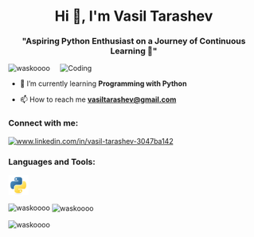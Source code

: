 <h1 align="center">Hi 👋, I'm Vasil Tarashev</h1>
<h3 align="center">"Aspiring Python Enthusiast on a Journey of Continuous Learning 🐍"</h3>
<img align="right" alt="Coding" width="400" src="https://camo.githubusercontent.com/c1dcb74cc1c1835b1d716f5051499a2814c683c806b15f04b0eba492863703e9/68747470733a2f2f63646e2e6472696262626c652e636f6d2f75736572732f3733303730332f73637265656e73686f74732f363538313234332f6176656e746f2e676966">

<p align="left"> <img src="https://komarev.com/ghpvc/?username=waskoooo&label=Profile%20views&color=0e75b6&style=flat" alt="waskoooo" /> </p>

- 🌱 I’m currently learning **Programming with Python**

- 📫 How to reach me **vasiltarashev@gmail.com**

<h3 align="left">Connect with me:</h3>
<p align="left">
<a href="https://linkedin.com/in/www.linkedin.com/in/vasil-tarashev-3047ba142" target="blank"><img align="center" src="https://raw.githubusercontent.com/rahuldkjain/github-profile-readme-generator/master/src/images/icons/Social/linked-in-alt.svg" alt="www.linkedin.com/in/vasil-tarashev-3047ba142" height="30" width="40" /></a>
</p>

<h3 align="left">Languages and Tools:</h3>
<p align="left"> <a href="https://www.python.org" target="_blank" rel="noreferrer"> <img src="https://raw.githubusercontent.com/devicons/devicon/master/icons/python/python-original.svg" alt="python" width="40" height="40"/> </a> </p>

<p><img align="left" src="https://github-readme-stats.vercel.app/api/top-langs?username=waskoooo&show_icons=true&locale=en&layout=compact" alt="waskoooo" /></p>

<p>&nbsp;<img align="center" src="https://github-readme-stats.vercel.app/api?username=waskoooo&show_icons=true&locale=en" alt="waskoooo" /></p>

<p><img align="center" src="https://github-readme-streak-stats.herokuapp.com/?user=waskoooo&" alt="waskoooo" /></p>
